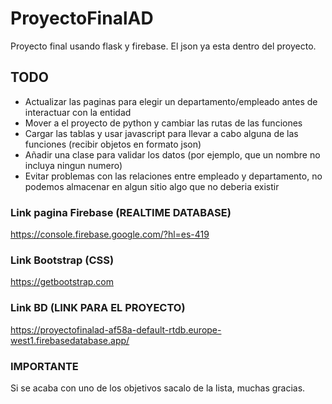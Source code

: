# ProyectoFinalAD
Proyecto final usando flask y firebase. El json ya esta dentro del proyecto.

## TODO
* Actualizar las paginas para elegir un departamento/empleado antes de interactuar con la entidad
* Mover a el proyecto de python y cambiar las rutas de las funciones
* Cargar las tablas y usar javascript para llevar a cabo alguna de las funciones (recibir objetos en formato json)
* Añadir una clase para validar los datos (por ejemplo, que un nombre no incluya ningun numero)
* Evitar problemas con las relaciones entre empleado y departamento, no podemos almacenar en algun sitio algo que no deberia existir

### Link pagina Firebase (REALTIME DATABASE)
https://console.firebase.google.com/?hl=es-419

### Link Bootstrap (CSS)
https://getbootstrap.com

### Link BD (LINK PARA EL PROYECTO)
https://proyectofinalad-af58a-default-rtdb.europe-west1.firebasedatabase.app/


### **IMPORTANTE**
Si se acaba con uno de los objetivos sacalo de la lista, muchas gracias.
